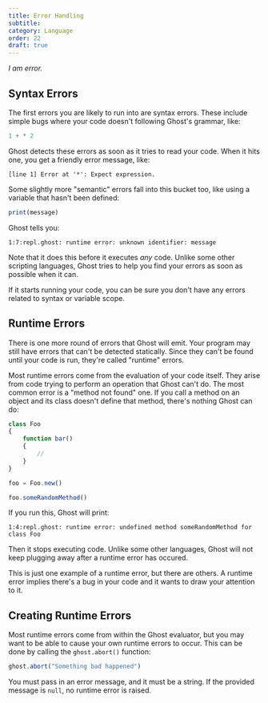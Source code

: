 ```yaml
---
title: Error Handling
subtitle:
category: Language
order: 22
draft: true
---
```


_I am error._

## Syntax Errors

The first errors you are likely to run into are syntax errors. These include simple bugs where your code doesn't following Ghost's grammar, like:

```typescript
1 + * 2
```

Ghost detects these errors as soon as it tries to read your code. When it hits one, you get a friendly error message, like:

```
[line 1] Error at '*': Expect expression.
```

Some slightly more "semantic" errors fall into this bucket too, like using a variable that hasn't been defined:

```typescript
print(message)
```

Ghost tells you:

```
1:7:repl.ghost: runtime error: unknown identifier: message
```

Note that it does this before it executes _any_ code. Unlike some other scripting languages, Ghost tries to help you find your errors as soon as possible when it can.

If it starts running your code, you can be sure you don't have any errors related to syntax or variable scope.

## Runtime Errors

There is one more round of errors that Ghost will emit. Your program may still have errors that can't be detected statically. Since they can't be found until your code is run, they're called "runtime" errors.

Most runtime errors come from the evaluation of your code itself. They arise from code trying to perform an operation that Ghost can't do. The most common error is a "method not found" one. If you call a method on an object and its class doesn't define that method, there's nothing Ghost can do:

```typescript
class Foo
{
    function bar()
    {
        //
    }
}

foo = Foo.new()

foo.someRandomMethod()
```

If you run this, Ghost will print:

```
1:4:repl.ghost: runtime error: undefined method someRandomMethod for class Foo
```

Then it stops executing code. Unlike some other languages, Ghost will not keep plugging away after a runtime error has occured.

This is just one example of a runtime error, but there are others. A runtime error implies there's a bug in your code and it wants to draw your attention to it.

## Creating Runtime Errors

Most runtime errors come from within the Ghost evaluator, but you may want to be able to cause your own runtime errors to occur. This can be done by calling the `ghost.abort()` function:

```typescript
ghost.abort("Something bad happened")
```

You must pass in an error message, and it must be a string. If the provided message is `null`, no runtime error is raised.
